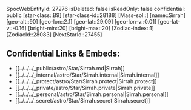 ﻿---
location: [29.09,-2.1,90]
type: Star
tags:
- astro/Star

---
SpocWebEntityId: 27276
isDeleted: false
isReadOnly: false
confidential: public
[star-class::B9]
[star-class-id::28188]
[Mass-sol::]
[name::Sirrah]
[geo-alt::90]
[geo-lon::2.1]
[geo-lat::29.09]
[geo-lon-v::0.01]
[geo-lat-v::-0.16]
[bright-min::20]
[bright-max::20]
[Zodiac-index::1]
[ZodiacId::28083]
[NextStarId::27455]



## Confidential Links & Embeds: 
- [[../../../_public/astro/Star/Sirrah.md|Sirrah]] 
- [[../../../_internal/astro/Star/Sirrah.internal|Sirrah.internal]] 
- [[../../../_protect/astro/Star/Sirrah.protect|Sirrah.protect]] 
- [[../../../_private/astro/Star/Sirrah.private|Sirrah.private]] 
- [[../../../_personal/astro/Star/Sirrah.personal|Sirrah.personal]] 
- [[../../../_secret/astro/Star/Sirrah.secret|Sirrah.secret]] 
